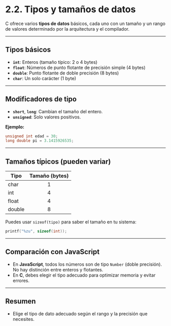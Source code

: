 # 2.2. Tipos y tamaños de datos

C ofrece varios **tipos de datos** básicos, cada uno con un tamaño y un rango de valores determinado por la arquitectura y el compilador.

---

## Tipos básicos

- **`int`**: Enteros (tamaño típico: 2 o 4 bytes)
- **`float`**: Números de punto flotante de precisión simple (4 bytes)
- **`double`**: Punto flotante de doble precisión (8 bytes)
- **`char`**: Un solo carácter (1 byte)

---

## Modificadores de tipo

- **`short`**, **`long`**: Cambian el tamaño del entero.
- **`unsigned`**: Solo valores positivos.

**Ejemplo:**

```c
unsigned int edad = 30;
long double pi = 3.1415926535;
```

---

## Tamaños típicos (pueden variar)

| Tipo   | Tamaño (bytes) |
| ------ | :------------: |
| char   |       1        |
| int    |       4        |
| float  |       4        |
| double |       8        |

Puedes usar `sizeof(tipo)` para saber el tamaño en tu sistema:

```c
printf("%zu", sizeof(int));
```

---

## Comparación con JavaScript

- En **JavaScript**, todos los números son de tipo `Number` (doble precisión). No hay distinción entre enteros y flotantes.
- En **C**, debes elegir el tipo adecuado para optimizar memoria y evitar errores.

---

## Resumen

- Elige el tipo de dato adecuado según el rango y la precisión que necesites.
